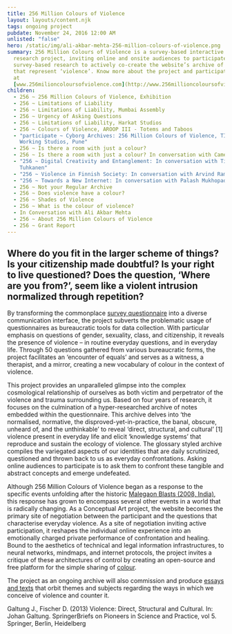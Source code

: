 ```yaml
---
title: 256 Million Colours of Violence
layout: layouts/content.njk
tags: ongoing project
pubdate: November 24, 2016 12:00 AM
unlisted: "false"
hero: /static/img/ali-akbar-mehta-256-million-colours-of-violence.png
summary: 256 Million Colours of Violence is a survey-based interactive archival
  research project, inviting online and onsite audiences to participate in a
  survey-based research to actively co-create the website’s archive of colours
  that represent ‘violence’. Know more about the project and participate online
  at
  [www.256milioncoloursofviolence.com](http://www.256millioncoloursofviolence.com/)
children:
  - 256 ~ 256 Million Colours of Violence, Exhibition
  - 256 ~ Limitations of Liability
  - 256 ~ Limitations of Liability, Mumbai Assembly
  - 256 ~ Urgency of Asking Questions
  - 256 ~ Limitations of Liability, Harkat Studios
  - 256 ~ Colours of Violence, AROOP III - Totems and Taboos
  - "participate ~ Cyborg Archives: 256 Million Colours of Violence, TIFA
    Working Studios, Pune"
  - 256 ~ Is there a room with just a colour?
  - 256 ~ Is there a room with just a colour? In conversation with Camelo Ramiro
  - "256 ~ Digital Creativity and Entanglement: In conversation with Timo
    Tuhkanen"
  - "256 ~ Violence in Finnish Society: In conversation with Arvind Ramachandran"
  - "256 ~ Towards a New Internet: In conversation with Palash Mukhopadhyay"
  - 256 ~ Not your Regular Archive
  - 256 ~ Does violence have a colour?
  - 256 ~ Shades of Violence
  - 256 ~ What is the colour of violence?
  - In Conversation with Ali Akbar Mehta
  - 256 ~ About 256 Million Colours of Violence
  - 256 ~ Grant Report
---
```

## Where do you fit in the larger scheme of things? Is your citizenship made doubtful? Is your right to live questioned? Does the question, ‘Where are you from?’, seem like a violent intrusion normalized through repetition?

By transforming the commonplace [survey questionnaire](http://www.256millioncoloursofviolence.com/participate) into a diverse communication interface, the project subverts the problematic usage of questionnaires as bureaucratic tools for data collection. With particular emphasis on questions of gender, sexuality, class, and citizenship, it reveals the presence of violence – in routine everyday questions, and in everyday life. Through 50 questions gathered from various bureaucratic forms, the project facilitates an ‘encounter of equals’ and serves as a witness, a therapist, and a mirror, creating a new vocabulary of colour in the context of violence.

This project provides an unparalleled glimpse into the complex cosmological relationship of ourselves as both victim and perpetrator of the violence and trauma surrounding us. Based on four years of research, it focuses on the culmination of a hyper-researched archive of notes embedded within the questionnaire. This archive delves into ‘the normalised, normative, the disproved-yet-in-practice, the banal, obscure, unheard of, and the unthinkable’ to reveal ‘direct, structural, and cultural’ [1] violence present in everyday life and elicit ‘knowledge systems’ that reproduce and sustain the ecology of violence. The glossary styled archive compiles the variegated aspects of our identities that are daily scrutinized, questioned and thrown back to us as everyday confrontations. Asking online audiences to participate is to ask them to confront these tangible and abstract concepts and emerge undefeated.

Although 256 Million Colours of Violence began as a response to the specific events unfolding after the historic [Malegaon Blasts (2008, India)](http://www.256millioncoloursofviolence.com/texts/historical-context), this response has grown to encompass several other events in a world that is radically changing. As a Conceptual Art project, the website becomes the primary site of negotiation between the participant and the questions that characterise everyday violence. As a site of negotiation inviting active participation, it reshapes the individual online experience into an emotionally charged private performance of confrontation and healing. Bound to the aesthetics of technical and legal information infrastructures, to neural networks, mindmaps, and internet protocols, the project invites a critique of these architectures of control by creating an open-source and free platform for the simple sharing of [colour](http://www.256millioncoloursofviolence.com/colours).

The project as an ongoing archive will also commission and produce [essays and texts](http://www.256millioncoloursofviolence.com/texts) that orbit themes and subjects regarding the ways in which we conceive of violence and counter it.

Galtung J., Fischer D. (2013) Violence: Direct, Structural and Cultural. In: Johan Galtung. SpringerBriefs on Pioneers in Science and Practice, vol 5. Springer, Berlin, Heidelberg
